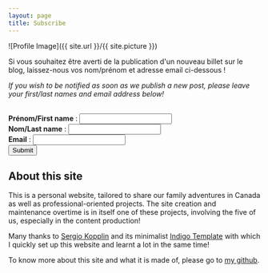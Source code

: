 ```yaml
---
layout: page
title: Subscribe
---
```

![Profile Image]({{ site.url }}/{{ site.picture }})
<br>
<p>Si vous souhaitez être averti de la publication d'un nouveau billet sur le blog, laissez-nous vos nom/prénom et adresse email ci-dessous !</p>
<p><i> If you wish to be notified as soon as we publish a new post, please leave your first/last names and email address below!</i></p>
<br>
<form method="post" action="">
  <b>Prénom/First name</b> : <input type="text" size="20" name="first_name">
  <br>
  <b>Nom/Last name</b> : <input type="text" size="20" name="last_name">
  <br>
  <b>Email</b> : <input type="email" size="20" name="email">
  <br>
  <input type="submit" value="Submit">
</form>

<?php
  include /controller.php;
?>

<h2>About this site</h2>
<p>This is a personal website, tailored to share our family adventures in Canada as well as professional-oriented projects. The site creation and maintenance overtime is in itself one of these projects, involving the five of us, especially in the content production!</p>

<p>Many thanks to <a href="https://github.com/sergiokopplin/">Sergio Kopplin</a> and its minimalist <a href="https://github.com/sergiokopplin/indigo">Indigo Template</a> with which I quickly set up this website and learnt a lot in the same time!

To know more about this site and what it is made of, please go to <a href="https://github.com/flelain">my github</a>.
